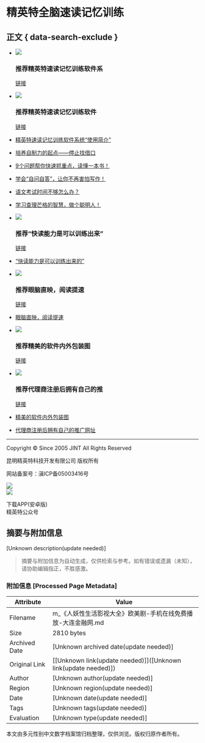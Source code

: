 # 精英特全脑速读记忆训练

## 正文 { data-search-exclude }


- ![](http://m.jint.cn/uploadfile/2022/0627/20220627031857616.png)  
  ### 推荐精英特速读记忆训练软件系  
  [链接](http://m.jint.cn/index.php?m=content&c=index&a=show&catid=31&id=2807)

- ![](http://m.jint.cn/uploadfile/2021/0831/20210831051827147.jpg)  
  ### 推荐精英特速读记忆训练软件  
  [链接](http://m.jint.cn/index.php?m=content&c=index&a=show&catid=31&id=2761)

- [精英特速读记忆训练软件系统“使用简介”](http://m.jint.cn/index.php?m=content&c=index&a=show&catid=31&id=2807)
- [培养自制力的起点——停止找借口](http://m.jint.cn/index.php?m=content&c=index&a=show&catid=60&id=2806)
- [9个问题帮你快速抓重点，读懂一本书！](http://m.jint.cn/index.php?m=content&c=index&a=show&catid=40&id=2805)
- [学会“自问自答”，让你不再害怕写作！](http://m.jint.cn/index.php?m=content&c=index&a=show&catid=60&id=2804)
- [语文考试时间不够怎么办？](http://m.jint.cn/index.php?m=content&c=index&a=show&catid=60&id=2803)
- [学习查理芒格的智慧，做个聪明人！](http://m.jint.cn/index.php?m=content&c=index&a=show&catid=60&id=2802)

- ![](http://m.jint.cn/uploadfile/2017/0613/20170613110740195.png)  
  ### 推荐“快读能力是可以训练出来”  
  [链接](http://m.jint.cn/index.php?m=content&c=index&a=show&catid=31&id=19)

- [“快读能力是可以训练出来的”](http://m.jint.cn/index.php?m=content&c=index&a=show&catid=31&id=19)

- ![](http://m.jint.cn/uploadfile/2017/0613/20170613104425498.png)  
  ### 推荐眼脑直映，阅读提速  
  [链接](http://m.jint.cn/index.php?m=content&c=index&a=show&catid=33&id=34)

- [眼脑直映，阅读提速](http://m.jint.cn/index.php?m=content&c=index&a=show&catid=33&id=34)

- ![](http://m.jint.cn/uploadfile/2017/0613/20170613015736396.jpg)  
  ### 推荐精美的软件内外包装图  
  [链接](http://m.jint.cn/index.php?m=content&c=index&a=show&catid=47&id=191)

- ![](http://m.jint.cn/uploadfile/2019/0721/thumb_679_471_20170613124203914.jpg)  
  ### 推荐代理商注册后拥有自己的推  
  [链接](http://m.jint.cn/index.php?m=content&c=index&a=show&catid=45&id=184)

- [精美的软件内外包装图](http://m.jint.cn/index.php?m=content&c=index&a=show&catid=47&id=191)
- [代理商注册后拥有自己的推广网址](http://m.jint.cn/index.php?m=content&c=index&a=show&catid=45&id=184)

---
  
Copyright © Since 2005 JINT All Rights Reserved

昆明精英特科技开发有限公司 版权所有

网站备案号：滇ICP备05003416号

![](http://www.jint.cn/images/androidApp.png)  
![](http://www.jint.cn/images/jintWeiXin.jpg)  

下载APP(安卓版)  
精英特公众号
<!-- tcd_original_link http://m.jint.cn/index.php?/20241111015043/CGpUcFV2_753134586.html -->


## 摘要与附加信息

<!-- tcd_abstract -->
[Unknown description(update needed)]
<!-- tcd_abstract_end -->

> 摘要与附加信息为自动生成，仅供检索与参考。如有错误或遗漏（未知），请协助编辑指正，不胜感激。

### 附加信息 [Processed Page Metadata]

| Attribute       | Value                                  |
|-----------------|----------------------------------------|
| Filename        | m_《人妖性生活影视大全》欧美剧-手机在线免费播放-大连金融网.md                             |
| Size            | 2810 bytes                           |
| Archived Date   | [Unknown archived date(update needed)]                             |
| Original Link   | [[Unknown link(update needed)]]([Unknown link(update needed)])                       |
| Author          | [Unknown author(update needed)]                               |
| Region          | [Unknown region(update needed)]                               |
| Date            | [Unknown date(update needed)]                                 |
| Tags            | [Unknown tags(update needed)]                                 |
| Evaluation            | [Unknown type(update needed)]                                 |
<!-- tcd_table_end -->

本文由多元性别中文数字档案馆归档整理，仅供浏览。版权归原作者所有。
